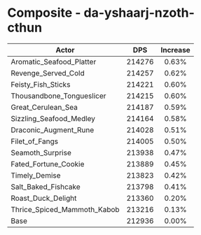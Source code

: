 # Composite - da-yshaarj-nzoth-cthun
| Actor | DPS | Increase |
|---|:---:|:---:|
|Aromatic_Seafood_Platter|214276|0.63%|
|Revenge_Served_Cold|214257|0.62%|
|Feisty_Fish_Sticks|214221|0.60%|
|Thousandbone_Tongueslicer|214215|0.60%|
|Great_Cerulean_Sea|214187|0.59%|
|Sizzling_Seafood_Medley|214164|0.58%|
|Draconic_Augment_Rune|214028|0.51%|
|Filet_of_Fangs|214005|0.50%|
|Seamoth_Surprise|213938|0.47%|
|Fated_Fortune_Cookie|213889|0.45%|
|Timely_Demise|213823|0.42%|
|Salt_Baked_Fishcake|213798|0.41%|
|Roast_Duck_Delight|213360|0.20%|
|Thrice_Spiced_Mammoth_Kabob|213216|0.13%|
|Base|212936|0.00%|
